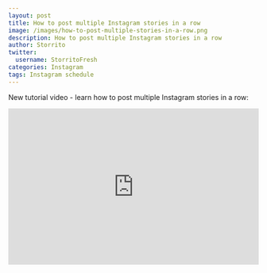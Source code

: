 ```yaml
---
layout: post
title: How to post multiple Instagram stories in a row
image: /images/how-to-post-multiple-stories-in-a-row.png
description: How to post multiple Instagram stories in a row
author: Storrito
twitter:
  username: StorritoFresh
categories: Instagram
tags: Instagram schedule
---
```


New tutorial video - learn how to post multiple Instagram stories in a row:

<iframe style="width: 560px; height: 315px; max-width: 100%" src="https://www.youtube.com/embed/6IJwFgwt7iw?rel=0" frameborder="0" allow="autoplay; encrypted-media" allowfullscreen></iframe>